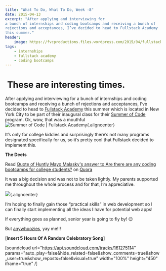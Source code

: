 ```yaml
---
title: "What To Do, What To Do, Week -8"
date: 2015-04-13
excerpt: "After applying and interviewing for
a bunch of internships and coding bootcamps and receiving a bunch of
rejections and acceptances, I’ve decided to head to Fullstack Academy
this summer."
header:
    image: https://fvcproductions.files.wordpress.com/2015/04/fullstack-academy-banner.jpg?w=1024&h=435&crop=1
tags:
    - internships
    - fullstack academy
    - coding bootcamps
---
```



 These are interesting times.
=============================

After applying and interviewing for a bunch of internships and coding
bootcamps and receiving a bunch of rejections and acceptances, I’ve
decided to head to [Fullstack
Academy](http://fullstackacademy.com "Fullstack Academy") this summer
which is located in New York City to be part of their inaugural class
for their [Summer of
Code](http://www.fullstackacademy.com/summer-of-code "Fullstack Academy | Summer of Code")
program. Ok, wow, that was a mouthful![![Summer of Code | Fullstack
Academy](https://fvcproductions.files.wordpress.com/2015/04/summer-of-code-fullstack-academy.png){.aligncenter}](https://fvcproductions.files.wordpress.com/2015/04/summer-of-code-fullstack-academy.png)

It’s only for college kiddies and surprisingly there’s not many programs
designated specifically for us, so it’s pretty cool that Fullstack
decided to implement this.

**The Deets**

Read [Quote of Huntly Mayo Malasky's answer to Are there are any coding
bootcamps for college
students?](http://www.quora.com/Are-there-are-any-coding-bootcamps-for-college-students/answer/Huntly-Mayo-Malasky/quote/3466710)
on [Quora](http://www.quora.com)

It was a big decision and was not to be taken lightly. My parents
supported me throughout the whole process and for that, I’m
appreciative.

![](http://www.quickmeme.com/img/6d/6dc5a6608cbb656374d791b68a7709f62dbb3e0f3742cf074b295dc8d8edc471.jpg){.aligncenter}

I’m hoping to finally gain those “practical skills” in web development
so I can finally start implementing all the ideas I have for potential
web apps!

If everything goes as planned, senior year is going to fly by! :wink:

But [anywhoozies](https://twitter.com/swooz1e "Swoozie"), yay me!!!

\[**Insert 5 Hours Of A Random Celebratory Song**\]

\[soundcloud url="https://api.soundcloud.com/tracks/161275114"
params="auto\_play=false&hide\_related=false&show\_comments=true&show\_user=true&show\_reposts=false&visual=true"
width="100%" height="450" iframe="true" /\]
